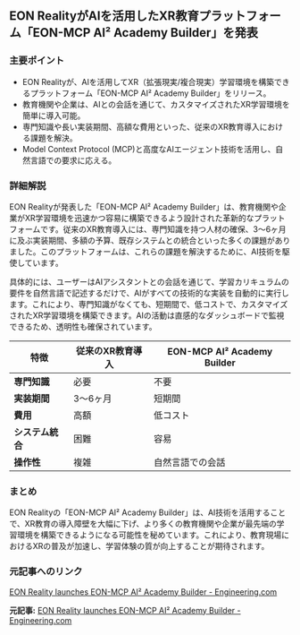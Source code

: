 ## EON RealityがAIを活用したXR教育プラットフォーム「EON-MCP AI² Academy Builder」を発表

### 主要ポイント

* EON Realityが、AIを活用してXR（拡張現実/複合現実）学習環境を構築できるプラットフォーム「EON-MCP AI² Academy Builder」をリリース。
* 教育機関や企業は、AIとの会話を通じて、カスタマイズされたXR学習環境を簡単に導入可能。
* 専門知識や長い実装期間、高額な費用といった、従来のXR教育導入における課題を解決。
* Model Context Protocol (MCP)と高度なAIエージェント技術を活用し、自然言語での要求に応える。

### 詳細解説

EON Realityが発表した「EON-MCP AI² Academy Builder」は、教育機関や企業がXR学習環境を迅速かつ容易に構築できるよう設計された革新的なプラットフォームです。従来のXR教育導入には、専門知識を持つ人材の確保、3〜6ヶ月に及ぶ実装期間、多額の予算、既存システムとの統合といった多くの課題がありました。このプラットフォームは、これらの課題を解決するために、AI技術を駆使しています。

具体的には、ユーザーはAIアシスタントとの会話を通じて、学習カリキュラムの要件を自然言語で記述するだけで、AIがすべての技術的な実装を自動的に実行します。これにより、専門知識がなくても、短期間で、低コストで、カスタマイズされたXR学習環境を構築できます。AIの活動は直感的なダッシュボードで監視できるため、透明性も確保されています。

| 特徴 | 従来のXR教育導入 | EON-MCP AI² Academy Builder |
|---|---|---|
| **専門知識** | 必要 | 不要 |
| **実装期間** | 3〜6ヶ月 | 短期間 |
| **費用** | 高額 | 低コスト |
| **システム統合** | 困難 | 容易 |
| **操作性** | 複雑 | 自然言語での会話 |

### まとめ

EON Realityの「EON-MCP AI² Academy Builder」は、AI技術を活用することで、XR教育の導入障壁を大幅に下げ、より多くの教育機関や企業が最先端の学習環境を構築できるようになる可能性を秘めています。これにより、教育現場におけるXRの普及が加速し、学習体験の質が向上することが期待されます。

### 元記事へのリンク

[EON Reality launches EON-MCP AI² Academy Builder - Engineering.com](https://www.engineering.com/story/eon-reality-launches-eon-mcp-ai-academy-builder)


**元記事:** [EON Reality launches EON-MCP AI² Academy Builder - Engineering.com](https://www.engineering.com/eon-reality-launches-eon-mcp-ai²-academy-builder/)